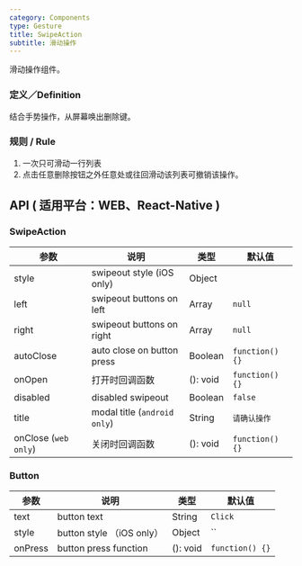 ```yaml
---
category: Components
type: Gesture
title: SwipeAction
subtitle: 滑动操作
---
```


滑动操作组件。

### 定义／Definition
结合手势操作，从屏幕唤出删除键。

### 规则 / Rule
1. 一次只可滑动一行列表
2. 点击任意删除按钮之外任意处或往回滑动该列表可撤销该操作。


## API ( 适用平台：WEB、React-Native )

### SwipeAction

| 参数             | 说明                                         | 类型     | 默认值        |
|------------------|----------------------------------------------|----------|---------------|
| style           | swipeout style (iOS only)      | Object |             |
| left       | swipeout buttons on left      | Array | `null` |
| right       | swipeout buttons on right      | Array | `null` |
| autoClose       | auto close on button press   | Boolean | `function() {}` |
| onOpen       |    打开时回调函数   | (): void | `function() {}` |
| disabled       |   disabled swipeout    | Boolean | `false` |
| title          |    modal title (`android only`)   | String | `请确认操作` |
| onClose (`web only`)   |  关闭时回调函数    | (): void | `function() {}` |

### Button

| 参数 | 说明             | 类型                    | 默认值 |
|------|------------------|-------------------------|--------|
| text       | button text     | String | `Click` |
| style       | button style （iOS only）    | Object | `` |
| onPress       | button press function     | (): void | `function() {}` |

